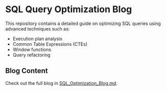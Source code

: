 # SQL Query Optimization Blog

This repository contains a detailed guide on optimizing SQL queries using advanced techniques such as:

- Execution plan analysis
- Common Table Expressions (CTEs)
- Window functions
- Query refactoring

## Blog Content

Check out the full blog in [SQL_Optimization_Blog.md]([https://medium.com/@mohamedaasir1992/enhancing-your-sql-skills-with-complex-queries-and-optimization-techniques-807022d987d3]).

